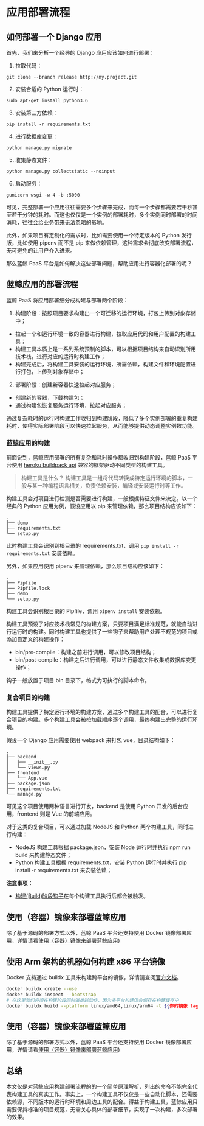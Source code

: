 # 应用部署流程

## 如何部署一个 Django 应用

首先，我们来分析一个经典的 Django 应用应该如何进行部署：

1. 拉取代码：
```
git clone --branch release http://my.project.git
```

2. 安装合适的 Python 运行时：
```
sudo apt-get install python3.6
```

3. 安装第三方依赖：
```
pip install -r requirememts.txt
```

4. 进行数据库变更：
```
python manage.py migrate
```

5. 收集静态文件：
```
python manage.py collectstatic --noinput
```

6. 启动服务：
```
gunicorn wsgi -w 4 -b :5000
```

可见，完整部署一个应用往往需要多个步骤来完成，而每一个步骤都需要若干秒甚至若干分钟的耗时。而这也仅仅是一个实例的部署耗时，多个实例同时部署的时间消耗，往往会给业务带来无法忽略的影响。

此外，如果项目有定制化的需求时，比如需要使用一个特定版本的 Python 发行版，比如使用 pipenv 而不是 pip 来做依赖管理，这种需求会彻底改变部署流程，无可避免的让用户介入进来。

那么蓝鲸 PaaS 平台是如何解决这些部署问题，帮助应用进行容器化部署的呢？

## 蓝鲸应用的部署流程

蓝鲸 PaaS 将应用部署细分成构建与部署两个阶段：

1. 构建阶段：按照项目要求构建出一个可迁移的运行环境，打包上传到对象存储中；

- 拉起一个和运行环境一致的容器进行构建，拉取应用代码和用户配置的构建工具；
- 构建工具本质上是一系列系统预制的脚本，可以根据项目结构来自动识别所用技术栈，进行对应的运行时构建工作；
- 构建完成后，将构建工具安装的运行环境，所需依赖，构建文件和环境配置进行打包，上传到对象存储中；

2. 部署阶段：创建新容器快速拉起对应服务；

- 创建新的容器，下载构建包；
- 通过构建包恢复服务运行环境，拉起对应服务；

通过复杂耗时的运行时构建工作收归到构建阶段，降低了多个实例部署的重复构建耗时，使得实际部署阶段可以快速拉起服务，从而能够提供动态调整实例数功能。


### 蓝鲸应用的构建

前面说到，蓝鲸应用部署的所有复杂和耗时操作都收归到构建阶段，蓝鲸 PaaS 平台使用 [heroku buildpack api](https://devcenter.heroku.com/articles/buildpack-api) 兼容的框架驱动不同类型的构建工具。

> 构建工具是什么？ 构建工具是一组将代码转换成特定运行环境的脚本，一般与某一种编程语言相关，负责依赖安装，编译或安装运行时等工作。

构建工具会对项目进行检测是否需要进行构建，一般根据特征文件来决定。以一个经典的 Python 应用为例，假设应用以 pip 来管理依赖，那么项目结构应该如下：

```
.
├── demo
├── requirements.txt
└── setup.py
```

此时构建工具会识别到根目录的 requirements.txt，调用 `pip install -r requirements.txt` 安装依赖。

另外，如果应用使用 pipenv 来管理依赖，那么项目结构应该如下：

```
.
├── Pipfile
├── Pipfile.lock
├── demo
└── setup.py
```

构建工具会识别根目录的 Pipfile，调用 `pipenv install` 安装依赖。

构建工具预设了对应技术栈常见的构建方案，只要项目满足标准规范，就能自动进行运行时的构建。同时构建工具也提供了一些钩子来帮助用户处理不规范的项目或添加自定义的构建操作：

- bin/pre-compile：构建之前进行调用，可以修改项目结构；
- bin/post-compile：构建之后进行调用，可以进行静态文件收集或数据库变更操作；

钩子一般放置于项目 bin 目录下，格式为可执行的脚本命令。


### 复合项目的构建

构建工具提供了特定运行环境的构建方案，通过多个构建工具的配合，可以进行复合项目的构建。多个构建工具会被按加载顺序逐个调用，最终构建出完整的运行环境。

假设一个 Django 应用需要使用 webpack 来打包 vue，目录结构如下：

```
.
├── backend
│   ├── __init__.py
│   └── views.py
├── frontend
│   └── App.vue
├── package.json
├── requirements.txt
└── manage.py
```

可见这个项目使用两种语言进行开发，backend 是使用 Python 开发的后台应用，frontend 则是 Vue 的前端应用。

对于这类的复合项目，可以通过加载 NodeJS 和 Python 两个构建工具，同时进行构建：

- NodeJS 构建工具根据 package.json，安装 Node 运行时并执行 npm run build 来构建静态文件；
- Python 构建工具根据 requirements.txt，安装 Python 运行时并执行 pip install -r requirements.txt 来安装依赖；


**注意事项：**
- [构建(Build)阶段钩子](../paas/build_hooks.md)在每个构建工具执行后都会被触发。

## 使用（容器）镜像来部署蓝鲸应用

除了基于源码的部署方式以外，蓝鲸 PaaS 平台还支持使用 Docker 镜像部署应用，详情请看[使用（容器）镜像来部署蓝鲸应用](../paas/deploy_flow_image.md))

## 使用 Arm 架构的机器如何构建 x86 平台镜像

Docker 支持通过 buildx 工具来构建跨平台的镜像，详情请查阅[官方文档](https://docs.docker.com/desktop/multi-arch/#multi-arch-support-on-docker-desktop)。

```bash
docker buildx create --use
docker buildx inspect --bootstrap
# 在这里我们必须在构建阶段同时做推送动作，因为多平台构建仅会保存在构建缓存中
docker buildx build --platform linux/amd64,linux/arm64 -t ${你的镜像 tag} --push .
```


## 使用（容器）镜像来部署蓝鲸应用

除了基于源码的部署方式以外，蓝鲸 PaaS 平台还支持使用 Docker 镜像部署应用，详情请看[使用（容器）镜像来部署蓝鲸应用](./deploy_flow_image.md))

## 总结
本文仅是对蓝鲸应用构建部署流程的的一个简单原理解析，列出的命令不能完全代表构建工具的真实工作。事实上，一个构建工具不仅仅是一些自动化脚本，还需要依赖源，不同版本的运行时环境和周边工具的配合。得益于构建工具，蓝鲸应用只需要保持标准的项目规范，无需关心具体的部署细节，实现了一次构建，多次部署的效果。
